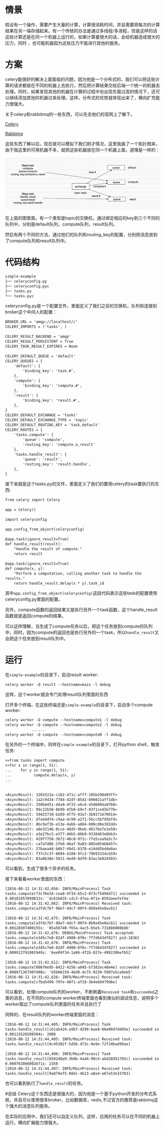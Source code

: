 
# 情景
假设有一个操作，需要产生大量的计算，计算很消耗时间，并且需要把每次的计算结果在另一端存储起来。有一个传统的办法是通过多线程/多进程，但是这样的话这些计算还是在同一个机器上运行的，如果计算量很大的话，会给机器造成很大的压力，同时 ，也可能机器因为这些压力不能进行其他的服务。

# 方案
celery能很好的解决上面面临的问题，因为他是一个分布式的，我们可以把这些计算的请求都放在不同的机器上去执行，然后把计算结果交给后端一个统一的机器去处理。同时，如果发现其他的机器在计算的过程中也出现负载过高的情况下，还可以继续添加其他的机器过来处理。这样，分布式的优势就体现出来了，横向扩充能力很强大。

关于celery和rabbitmq的一些东西，可以先去他们的官网上了解下。

<a href="http://docs.jinkan.org/docs/celery/index.html" target="_blank">Celery</a>

<a href="https://www.rabbitmq.com" target="_blank">Rabbimq</a>

这些东西了解以后，现在就可以模拟下我们刚才情况，这里我画了一个拓扑图来，由于我这里的可用机器不多，就把这些机器放在同一个机器上面，道理是一样的：

![celery路由图](./route.png)

在上面的图里面，有一个类型是topic的交换机，通过绑定相应的key到三个不同的队列中，分别是default队列，compute队列，result队列。

然后有两个不同的方法，通过他们的队列和routing_key的配置，分别把消息放到了compute队列和result队列中。

# 代码结构

```
simple-example
├── celeryconfig.py
├── celeryconfig.pyc
├── tasks.py
└── tasks.pyc
```

celeryconfig.py是一个配置文件，里面定义了我们之前的交换机，队列和连接到broker这个中间人的配置：

```
BROKER_URL = 'amqp://localhost//'
CELERY_IMPORTS = ('tasks', )

CELERY_RESULT_BACKEND = 'amqp'
CELERY_RESULT_PERSISTENT = True
CELERY_TASK_RESULT_EXPIRES = None

CELERY_DEFAULT_QUEUE = 'default'
CELERY_QUEUES = {
    'default': {
        'binding_key': 'task.#',
    },
    'compute': {
        'binding_key': 'compute.#',
    },
    'result': {
        'binding_key': 'result.#',
    },
}
CELERY_DEFAULT_EXCHANGE = 'tasks'
CELERY_DEFAULT_EXCHANGE_TYPE = 'topic'
CELERY_DEFAULT_ROUTING_KEY = 'task.default'
CELERY_ROUTES = {
    'tasks.compute': {
        'queue': 'compute',
        'routing_key': 'compute.a_result'
    },
    'tasks.handle_result': {
        'queue': 'result',
        'routing_key': 'result.handle',
    },
}
```

接下来就是这个tasks.py的文件，里面定义了我们的要用celery的task要执行的东西:

```
from celery import Celery

app = Celery()

import celeryconfig

app.config_from_object(celeryconfig)

@app.task(ignore_result=True)
def handle_result(result):
    "Handle the result of compute."
    return result

@app.task(ignore_result=True)
def compute(x, y):
    "Perform a computation, calling another task to handle the results."
    return handle_result.delay(x * y).task_id
```

其中`app.config_from_object(celeryconfig)`这段代码表示这些task的配置使用celeryconfig.py里面的配置。

另外，compute函数的返回结果又是执行另外一个task函数，这个handle_result函数就是返回compute的结果。

可以这样理解，当生成了compute任务以后，把这个任务放到compute的队列中，同时，因为compute的返回也是执行另外的一个task，所以`handle_result`又会把这个任务放到result队列中。

# 运行

在`simple-example`的目录下，启动result worker:

```
celery worker -Q result --hostname=main -l debug
```

这样，这个worker就会专门处理result队列里面的东西

打开多个终端，在这些终端还是`simple-example`的目录下，启动多个compute worker:

```
celery worker -Q compute --hostname=compute1 -l debug
celery worker -Q compute --hostname=compute2 -l debug
            ......
celery worker -Q compute --hostname=computeN -l debug
```


在另外的一个终端中，同样在`simple-example`的目录下，打开python shell，触发任务:

```
>>from tasks import compute
>>for x in range(1, 51):
...    for y in range(1, 51):
...          compute.delay(x, y)
...


<AsyncResult: 3201522a-c182-471c-afff-285b298493ff>
<AsyncResult: 1a2c9434-7784-42df-8542-896021aff1db>
<AsyncResult: 350b4451-d4a9-4f33-a6c6-45d6094a9760>
<AsyncResult: 99c22b58-8699-4fb8-b9cf-03f1ce45b77b>
<AsyncResult: 5942373d-b269-4f75-93a7-3b9371670014>
<AsyncResult: d7a4dd74-c9aa-4c99-a271-56cc5bf95bfd>
<AsyncResult: 8bc9af3b-e13e-4abb-a884-000cd0e3d2dd>
<AsyncResult: a8e32146-0cce-48d5-9beb-d617be7e1e58>
<AsyncResult: a3e27bc5-e377-46b5-86b9-9338463e6bb3>
<AsyncResult: 429f7758-36f2-40c0-971c-7fa5cea9a5c7>
<AsyncResult: ca7a7d86-2fb0-46af-9a03-885e054b8457>
<AsyncResult: 27baea4d-b8b7-49d1-8378-e14dd5bdde0a>
<AsyncResult: f37c5c3f-8894-4188-9fc2-79b93334cb59>
<AsyncResult: 83a0b38e-5821-4ed9-8df0-83ac3e824503>
```

可以看到，生成了很多个异步的任务。

接下来看看worker里面的东西：

```
[2016-08-12 14:31:42,656: INFO/MainProcess] Task tasks.compute[f3c76e34-cea0-4f34-b5c2-073cf5d9dd71] succeeded in 0.00101957099832s: 'dc61b835-cdc3-47ea-8f1e-8593aeefef4a'
[2016-08-12 14:31:42,662: INFO/MainProcess] Received task: tasks.compute[a3fdc7bf-98e7-4dc7-90f4-8b9a45e8acb1]

[2016-08-12 14:31:42,675: INFO/MainProcess] Task tasks.compute[a3fdc7bf-98e7-4dc7-90f4-8b9a45e8acb1] succeeded in 0.00128307400155s: '85a50740-f65a-4ac5-b5e5-731886080b86'
[2016-08-12 14:31:42,676: DEBUG/MainProcess] Task accepted: tasks.compute[e345c7e0-82df-4980-8f0c-7f7d643df827] pid:18362
[2016-08-12 14:31:42,676: INFO/MainProcess] Task tasks.compute[e345c7e0-82df-4980-8f0c-7f7d643df827] succeeded in 0.000913791001949s: '6ee09f34-1a96-4f2b-827e-499239befb52'

[2016-08-12 14:31:42,612: INFO/MainProcess] Task tasks.compute[006f0e95-8422-4256-a045-b7382ec48e4e] succeeded in 0.000971367997408s: 'b5b06159-4bd9-4c75-9239-5907e5ca9eb5'
[2016-08-12 14:31:42,626: INFO/MainProcess] Received task: tasks.compute[cfba5499-79fe-48f1-af18-3b4e6947996e]
```

可以看到，处理compute队列的worker，不断刷着`Received task`和`succeeded`之类的消息，在不同的compute worker终端里面也看到类似的调试信息，说明多个worker取出了compute队列里面的任务并且执行了

同样的，在result队列的worker终端里面的消息：

```
[2016-08-12 14:31:44,405: INFO/MainProcess] Task tasks.handle_result[cb1a5424-a9bf-4299-bae8-66e80d7dd65e] succeeded in 0.00115526500304s: 2000
[2016-08-12 14:31:44,405: INFO/MainProcess] Received task: tasks.handle_result[0c45382f-5d5b-473c-8e9e-72f24bad99ae]

[2016-08-12 14:31:44,406: INFO/MainProcess] Task tasks.handle_result[6582d0a9-3b0b-4ad4-99c4-abd28d51703c] succeeded in 0.000763866002671s: 2350
[2016-08-12 14:31:44,407: INFO/MainProcess] Received task: tasks.handle_result[9a879ef5-88dc-4b23-a8a4-e6fe53e33703]
```

也可以看到执行了`handle_result`的任务。

#总结
Celery这个东西还是很强大的，因为他是一个基于python开发的分布式系统，并且可以使用很多broker，比如数据库，redis,不过官方的推荐是rabbimq这个强大的消息队列服务。

在实际的应用中，我们还可以自定义队列，这样，应用的任务可以在不同的机器上运行，横向扩展能力很强大。
